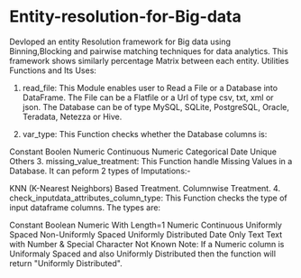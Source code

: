 # Entity-resolution-for-Big-data
Devloped an entity Resolution framework for Big data using Binning,Blocking and pairwise matching techniques for data analytics. This framework shows similarly percentage Matrix between each entity.
Utilities
Functions and Its Uses:
1. read_file:
This Module enables user to Read a File or a Database into DataFrame.
The File can be a Flatfile or a Url of type csv, txt, xml or json.
The Database can be of type MySQL, SQLite, PostgreSQL, Oracle, Teradata, Netezza or Hive.

2. var_type:
This Function checks whether the Database columns is:

Constant
Boolen
Numeric Continuous
Numeric Categorical
Date
Unique
Others
3. missing_value_treatment:
This Function handle Missing Values in a Database.
It can peform 2 types of Imputations:-

KNN (K-Nearest Neighbors) Based Treatment.
Columnwise Treatment.
4. check_inputdata_attributes_column_type:
This Function checks the type of input dataframe columns.
The types are:

Constant
Boolean
Numeric With Length=1
Numeric Continuous
Uniformly Spaced
Non-Uniformly Spaced
Uniformly Distributed
Date
Only Text
Text with Number & Special Character
Not Known
Note:
If a Numeric column is Uniformaly Spaced and also Uniformly Distributed then the function will return "Uniformly Distributed".
